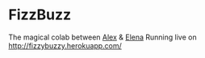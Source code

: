 # FizzBuzz 

The magical colab between [Alex](https://github.com/Alex-Swann) & [Elena](https://github.com/Elena-vi) 
Running live on http://fizzybuzzy.herokuapp.com/
